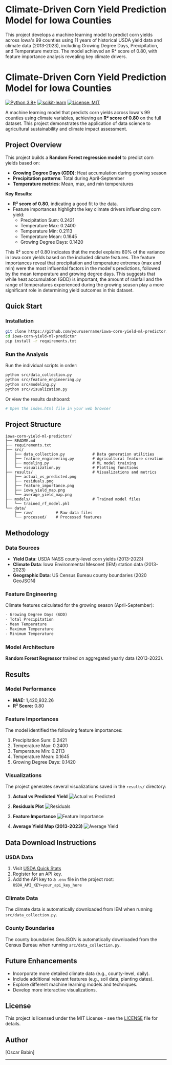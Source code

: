 # Climate-Driven Corn Yield Prediction Model for Iowa Counties
This project develops a machine learning model to predict corn yields across Iowa's 99 counties using 11 years of historical USDA yield data and climate data (2013-2023), including Growing Degree Days, Precipitation, and Temperature metrics. The model achieved an R² score of 0.80, with feature importance analysis revealing key climate drivers.

# Climate-Driven Corn Yield Prediction Model for Iowa Counties

[![Python 3.8+](https://img.shields.io/badge/python-3.8+-blue.svg)](https://www.python.org/downloads/release/python-380/)
[![scikit-learn](https://img.shields.io/badge/scikit--learn-1.1+-orange.svg)](https://scikit-learn.org/)
[![License: MIT](https://img.shields.io/badge/License-MIT-yellow.svg)](https://opensource.org/licenses/MIT)

A machine learning model that predicts corn yields across Iowa's 99 counties using climate variables, achieving an **R² score of 0.80** on the full dataset. This project demonstrates the application of data science to agricultural sustainability and climate impact assessment.

## Project Overview

This project builds a **Random Forest regression model** to predict corn yields based on:
- **Growing Degree Days (GDD)**: Heat accumulation during growing season
- **Precipitation patterns**: Total during April-September  
- **Temperature metrics**: Mean, max, and min temperatures

**Key Results:**
- **R² score of 0.80**, indicating a good fit to the data.
- Feature importances highlight the key climate drivers influencing corn yield:
    - Precipitation Sum: 0.2421
    - Temperature Max: 0.2400
    - Temperature Min: 0.2113
    - Temperature Mean: 0.1645
    - Growing Degree Days: 0.1420

This R² score of 0.80 indicates that the model explains 80% of the variance in Iowa corn yields based on the included climate features. The feature importances reveal that precipitation and temperature extremes (max and min) were the most influential factors in the model's predictions, followed by the mean temperature and growing degree days. This suggests that while heat accumulation (GDD) is important, the amount of rainfall and the range of temperatures experienced during the growing season play a more significant role in determining yield outcomes in this dataset.

## Quick Start

### Installation
```bash
git clone https://github.com/yourusername/iowa-corn-yield-ml-predictor.git
cd iowa-corn-yield-ml-predictor
pip install -r requirements.txt
```

### Run the Analysis
Run the individual scripts in order:
```bash
python src/data_collection.py
python src/feature_engineering.py
python src/modeling.py
python src/visualization.py
```
Or view the results dashboard:
```bash
# Open the index.html file in your web browser
```

## Project Structure

```
iowa-corn-yield-ml-predictor/
├── README.md
├── requirements.txt
├── src/
│   ├── data_collection.py            # Data generation utilities
│   ├── feature_engineering.py        # Agricultural feature creation
│   ├── modeling.py                   # ML model training
│   └── visualization.py              # Plotting functions
├── results/                          # Visualizations and metrics
│   ├── actual_vs_predicted.png
│   ├── residuals.png
│   ├── feature_importance.png
│   ├── iowa_yield_map.png
│   └── average_yield_map.png
├── models/                           # Trained model files
│   └── trained_rf_model.pkl
└── data/
    ├── raw/          # Raw data files
    └── processed/    # Processed features
```

## Methodology

### Data Sources
- **Yield Data**: USDA NASS county-level corn yields (2013-2023)
- **Climate Data**: Iowa Environmental Mesonet (IEM) station data (2013-2023)
- **Geographic Data**: US Census Bureau county boundaries (2020 GeoJSON)

### Feature Engineering
Climate features calculated for the growing season (April-September):
```python
- Growing Degree Days (GDD)
- Total Precipitation
- Mean Temperature
- Maximum Temperature
- Minimum Temperature
```

### Model Architecture
**Random Forest Regressor** trained on aggregated yearly data (2013-2023).

## Results

### Model Performance
- **MAE:** 1,420,932.26
- **R² Score:** 0.80

### Feature Importances
The model identified the following feature importances:
1. Precipitation Sum: 0.2421
2. Temperature Max: 0.2400
3. Temperature Min: 0.2113
4. Temperature Mean: 0.1645
5. Growing Degree Days: 0.1420

### Visualizations
The project generates several visualizations saved in the `results/` directory:

1. **Actual vs Predicted Yield**
   ![Actual vs Predicted](results/actual_vs_predicted.png)

2. **Residuals Plot**
   ![Residuals](results/residuals.png)

3. **Feature Importance**
   ![Feature Importance](results/feature_importance.png)

4. **Average Yield Map (2013-2023)**
   ![Average Yield](results/average_yield_map.png)

## Data Download Instructions

### USDA Data
1. Visit [USDA Quick Stats](https://quickstats.nass.usda.gov/)
2. Register for an API key.
3. Add the API key to a `.env` file in the project root: `USDA_API_KEY=your_api_key_here`

### Climate Data
The climate data is automatically downloaded from IEM when running `src/data_collection.py`.

### County Boundaries
The county boundaries GeoJSON is automatically downloaded from the Census Bureau when running `src/data_collection.py`.

## Future Enhancements

- Incorporate more detailed climate data (e.g., county-level, daily).
- Include additional relevant features (e.g., soil data, planting dates).
- Explore different machine learning models and techniques.
- Develop more interactive visualizations.

## License

This project is licensed under the MIT License - see the [LICENSE](LICENSE) file for details.

## Author

[Oscar Babin]

---